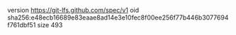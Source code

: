 version https://git-lfs.github.com/spec/v1
oid sha256:e48ecb16689e83eaae8ad14e3e10fec8f00ee256f77b446b3077694f761dbf51
size 493
